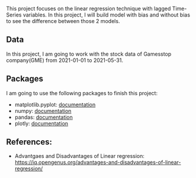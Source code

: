 This project focuses on the linear regression technique with lagged Time-Series variables. In this project, I will build model with bias and without bias to see the difference between those 2 models. 

## Data
In this project, I am going to work with the stock data of Gamesstop company(GME) from 2021-01-01 to 2021-05-31.

## Packages
I am going to use the following packages to finish this project:

*   matplotlib.pyplot: [documentation](https://matplotlib.org/stable/api/_as_gen/matplotlib.pyplot.html)
*   numpy: [documentation](https://numpy.org/devdocs/)
*   pandas: [documentation](https://pandas.pydata.org/docs/)
*   plotly: [documentation](https://plotly.com/python/)



## References: 
*  Advantgaes and Disadvantages of Linear regression: https://iq.opengenus.org/advantages-and-disadvantages-of-linear-regression/
